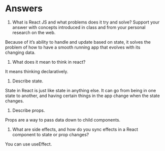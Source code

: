 # Answers

1. What is React JS and what problems does it try and solve? Support your answer with concepts introduced in class and from your personal research on the web.

Because of it’s ability to handle and update based on state, it solves the problem of how to 
have a smooth running app that evolves with its changing data.

1. What does it mean to think in react?

It means thinking declaratively.

1. Describe state.

State in React is just like state in anything else. It can go from being in one state to another, and having certain
things in the app change when the state changes.

1. Describe props.

Props are a way to pass data down to child components.

1. What are side effects, and how do you sync effects in a React component to state or prop changes?

You can use useEffect.
